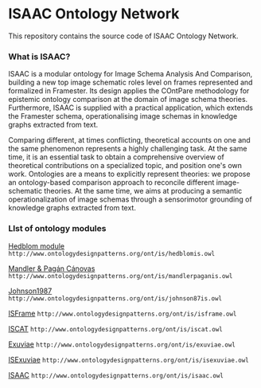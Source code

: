 # ISAAC Ontology Network
This repository contains the source code of ISAAC Ontology Network.


### What is ISAAC?

ISAAC is a modular ontology for Image Schema Analysis And Comparison, building a new top image schematic roles level on frames represented and formalized in Framester.
Its design applies the COntPare methodology for epistemic ontology comparison at the domain of image schema theories.
Furthermore, ISAAC is supplied with a practical application, which extends the Framester schema, operationalising image schemas in knowledge graphs extracted from text.




Comparing different, at times conflicting, theoretical accounts on one and the same phenomenon represents a highly challenging task. At the same time, it is an essential task to obtain a comprehensive overview of theoretical contributions on a specialized topic, and position one's own work. Ontologies are a means to explicitly represent theories: we propose an ontology-based comparison  approach to reconcile different image-schematic theories. At the same time, we aims at producing a semantic operationalization of image schemas through a sensorimotor grounding of knowledge graphs extracted from text.


### LIst of ontology modules

[Hedblom module](http://www.ontologydesignpatterns.org/ont/is/hedblomis.owl) ``http://www.ontologydesignpatterns.org/ont/is/hedblomis.owl``

[Mandler & Pagán Cánovas](http://www.ontologydesignpatterns.org/ont/is/mandlerpaganis.owl) ``http://www.ontologydesignpatterns.org/ont/is/mandlerpaganis.owl``

[Johnson1987](http://www.ontologydesignpatterns.org/ont/is/johnson87is.owl) ``http://www.ontologydesignpatterns.org/ont/is/johnson87is.owl``

[ISFrame]() ``http://www.ontologydesignpatterns.org/ont/is/isframe.owl``

[ISCAT]() ``http://www.ontologydesignpatterns.org/ont/is/iscat.owl``

[Exuviae]() ``http://www.ontologydesignpatterns.org/ont/is/exuviae.owl``

[ISExuviae]() ``http://www.ontologydesignpatterns.org/ont/is/isexuviae.owl``

[ISAAC]() ``http://www.ontologydesignpatterns.org/ont/is/isaac.owl``





